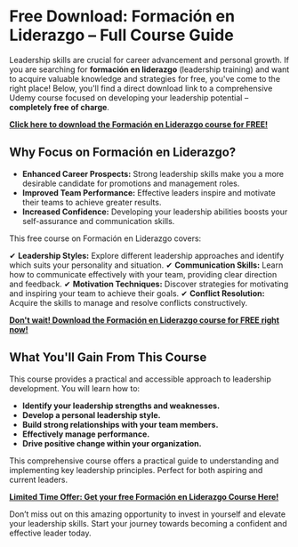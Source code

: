# Free Download: Formación en Liderazgo – Full Course Guide

Leadership skills are crucial for career advancement and personal growth. If you are searching for **formación en liderazgo** (leadership training) and want to acquire valuable knowledge and strategies for free, you've come to the right place! Below, you'll find a direct download link to a comprehensive Udemy course focused on developing your leadership potential – **completely free of charge**.

[**Click here to download the Formación en Liderazgo course for FREE!**](https://udemywork.com/formacion-en-liderazgo)

## Why Focus on Formación en Liderazgo?

*   **Enhanced Career Prospects:** Strong leadership skills make you a more desirable candidate for promotions and management roles.
*   **Improved Team Performance:** Effective leaders inspire and motivate their teams to achieve greater results.
*   **Increased Confidence:** Developing your leadership abilities boosts your self-assurance and communication skills.

This free course on Formación en Liderazgo covers:

✔ **Leadership Styles:** Explore different leadership approaches and identify which suits your personality and situation.
✔ **Communication Skills:** Learn how to communicate effectively with your team, providing clear direction and feedback.
✔ **Motivation Techniques:** Discover strategies for motivating and inspiring your team to achieve their goals.
✔ **Conflict Resolution:** Acquire the skills to manage and resolve conflicts constructively.

[**Don't wait! Download the Formación en Liderazgo course for FREE right now!**](https://udemywork.com/formacion-en-liderazgo)

## What You'll Gain From This Course

This course provides a practical and accessible approach to leadership development. You will learn how to:

*   **Identify your leadership strengths and weaknesses.**
*   **Develop a personal leadership style.**
*   **Build strong relationships with your team members.**
*   **Effectively manage performance.**
*   **Drive positive change within your organization.**

This comprehensive course offers a practical guide to understanding and implementing key leadership principles. Perfect for both aspiring and current leaders.

[**Limited Time Offer: Get your free Formación en Liderazgo Course Here!**](https://udemywork.com/formacion-en-liderazgo)

Don’t miss out on this amazing opportunity to invest in yourself and elevate your leadership skills. Start your journey towards becoming a confident and effective leader today.

